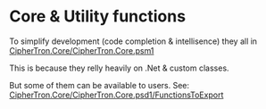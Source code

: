 # **Core** & **Utility** functions

To simplify development (code completion & intellisence) they all in [CipherTron.Core/CipherTron.Core.psm1][core.psm1]

This is because they relly heavily on .Net & custom classes.

But some of them can be available to users. See: [CipherTron.Core/CipherTron.Core.psd1/FunctionsToExport][core.psd1]

[core.psm1]: CipherTron.Core/CipherTron.Core.psm1
[core.psd1]: CipherTron.Core/CipherTron.Core.psd1#FunctionsToExport

<!-- test core in cli:
copy ./Private/CipherTron.Core/CipherTron.Core.psm1 ./core.ps1; . ./core.ps1; Remove-Item ./core.ps1
 -->